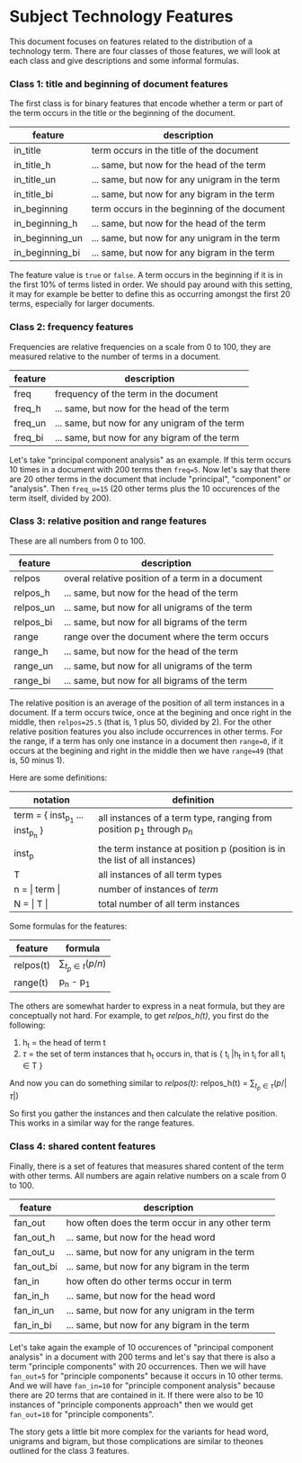 # Subject Technology Features

This document focuses on features related to the distribution of a technology term. There are four classes of those features, we will look at each class and give descriptions and some informal formulas.

### Class 1: title and beginning of document features

The first class is for binary features that encode whether a term or part of the term occurs in the title or the beginning of the document.

| feature          | description                                    |
| ---------------- | -----------------------------------------------|
| in_title         | term occurs in the title of the document       |
| in_title_h       | ... same, but now for the head of the term     |
| in_title_un      | ... same, but now for any unigram in the term  |
| in_title_bi      | ... same, but now for any bigram in the term   |
| in_beginning     | term occurs in the beginning of the document   |
| in_beginning_h   | ... same, but now for the head of the term     |
| in_beginning_un  | ... same, but now for any unigram in the term  |
| in_beginning_bi  | ... same, but now for any bigram in the term   |

The feature value is `true` or `false`. A term occurs in the beginning if it is in the first 10% of terms listed in order. We should pay around with this setting, it may for example be better to define this as occurring amongst the first 20 terms, especially for larger documents.

### Class 2: frequency features

Frequencies are relative frequencies on a scale from 0 to 100, they are measured relative to the number of terms in a document.

| feature          | description                                    |
| ---------------- | -----------------------------------------------|
| freq             | frequency of the term in the document          |
| freq_h           | ... same, but now for the head of the term     |
| freq_un          | ... same, but now for any unigram of the term  |
| freq_bi          | ... same, but now for any bigram of the term   |

Let's take "principal component analysis" as an example. If this term occurs 10 times in a document with 200 terms then `freq=5`. Now let's say that there are 20 other terms in the document that include "principal", "component" or "analysis". Then `freq_u=15` (20 other terms plus the 10 occurences of the term itself, divided by 200). 

### Class 3: relative position and range features

These are all numbers from 0 to 100.

| feature   | description                                      |
| --------- | ------------------------------------------------ |
| relpos    | overal relative position of a term in a document |
| relpos_h  | ... same, but now for the head of the term       |
| relpos_un | ... same, but now for all unigrams of the term   |
| relpos_bi | ... same, but now for all bigrams of the term    |
| range     | range over the document where the term occurs    |
| range_h   | ... same, but now for the head of the term       |
| range_un  | ... same, but now for all unigrams of the term   |
| range_bi  | ... same, but now for all bigrams of the term    |

The relative position is an average of the position of all term instances in a document. If a term occurs twice, once at the begining and once right in the middle, then `relpos=25.5` (that is, 1 plus 50, divided by 2). For the other relative position features you also include occurrences in other terms. For the range, if a term has only one instance in a document then `range=0`, if it occurs at the begining and right in the middle then we have `range=49` (that is, 50 minus 1).

Here are some definitions:

| notation          | definition                           |
| ----------------- | ------------------------------------ |
| term = { inst<sub>p<sub>1</sub></sub> ... inst<sub>p<sub>n</sub></sub> } | all instances of a term type, ranging from position p<sub>1</sub> through p<sub>n</sub> |
| inst<sub>p</sub>  | the term instance at position p (position is in the list of all instances) |
| T                 | all instances of all term types      |
| n = \| term \|    | number of instances of *term*        |
| N = \| T \|       | total number of all term instances   |

Some formulas for the features:

| feature   | formula                       |
| --------- | ----------------------------- |
| relpos(t) | $\sum_{t_p \in t} (p / n)$    |
| range(t)  | p<sub>n</sub> - p<sub>1</sub> |

The others are somewhat harder to express in a neat formula, but they are conceptually not hard. For example, to get *relpos_h(t)*, you first do the following:

1. h<sub>t</sub> = the head of term t
2. $\tau$ = the set of term instances that h<sub>t</sub> occurs in, that is { t<sub>i</sub> |h<sub>t</sub> in t<sub>i</sub> for all t<sub>i</sub> $\in$ T }

And now you can do something similar to *relpos(t)*: relpos_h(t) = $\sum_{t_p \in \tau} (p / |\tau|)$

So first you gather the instances and then calculate the relative position. This works in a similar way for the range features.

### Class 4: shared content features

Finally, there is a set of features that measures shared content of the term with other terms. All numbers are again relative numbers on a scale from 0 to 100.

| feature        | description                                      |
| -------------- | -------------------------------------------------|
| fan_out        | how often does the term occur in any other term  |
| fan_out_h      | ... same, but now for the head word              |
| fan_out_u      | ... same, but now for any unigram in the term    |
| fan_out_bi     | ... same, but now for any bigram in the term     |
| fan_in         | how often do other terms occur in term           |
| fan_in_h       | ... same, but now for the head word              |
| fan_in_un      | ... same, but now for any unigram in the term    |
| fan_in_bi      | ... same, but now for any bigram in the term     |

Let's take again the example of 10 occurences of "principal component analysis" in a document with 200 terms and let's say that there is also a term "principle components" with 20 occurrences. Then we will have `fan_out=5` for "principle components" because it occurs in 10 other terms. And we will have `fan_in=10` for "principle component analysis" because there are 20 terms that are contained in it. If there were also to be 10 instances of "principle components approach" then we would get `fan_out=10` for "principle components".

The story gets a little bit more complex for the variants for head word, unigrams and bigram, but those complications are similar to theones outlined for the class 3 features.

